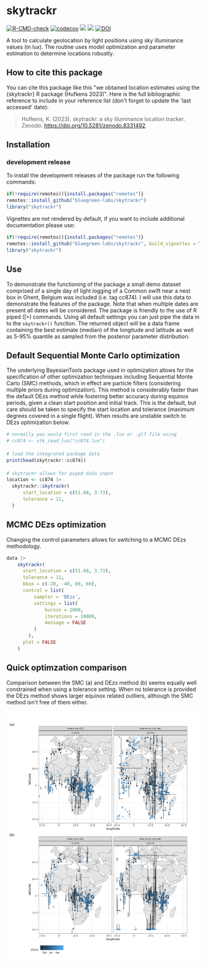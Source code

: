 # skytrackr

[![R-CMD-check](https://github.com/bluegreen-labs/skytrackr/workflows/R-CMD-check/badge.svg)](https://github.com/bluegreen-labs/skytrackr/actions)
[![codecov](https://codecov.io/gh/bluegreen-labs/skytrackr/branch/main/graph/badge.svg)](https://app.codecov.io/gh/bluegreen-labs/skytrackr)
![](https://cranlogs.r-pkg.org/badges/grand-total/skytrackr) 
![](https://www.r-pkg.org/badges/version/skytrackr)
[![DOI](https://zenodo.org/badge/DOI/10.5281/zenodo.8331492.svg)](https://doi.org/10.5281/zenodo.8331492)

A tool to calculate geolocation by light positions using sky illuminance values (in lux). The
 routine uses model optimization and parameter estimation to determine locations robustly.

## How to cite this package

You can cite this package like this "we obtained location estimates using the 
{skytrackr} R package (Hufkens 2023)". Here is the full
bibliographic reference to include in your reference list (don't forget
to update the 'last accessed' date):

> Hufkens, K. (2023). skytrackr: a sky illuminance location tracker. Zenodo. <https://doi.org/10.5281/zenodo.8331492>.

## Installation

### development release

To install the development releases of the package run the following
commands:

``` r
if(!require(remotes)){install.packages("remotes")}
remotes::install_github("bluegreen-labs/skytrackr")
library("skytrackr")
```

Vignettes are not rendered by default, if you want to include additional
documentation please use:

``` r
if(!require(remotes)){install.packages("remotes")}
remotes::install_github("bluegreen-labs/skytrackr", build_vignettes = TRUE)
library("skytrackr")
```

## Use

To demonstrate the functioning of the package a small demo dataset comprised of a single day of light logging of a Common swift near a nest box in Ghent, Belgium was included (i.e. tag cc874). I will use this data to demonstrate the features of the package. Note that when multiple dates are present all dates will be considered. The package is friendly to the use of R piped (|>) commands. Using all default settings you can just pipe the data in to the `skytrackr()` function. The returned object will be a data frame containing the best estimate (median) of the longitude and latitude as well as 5-95% quantile as sampled from the posterior parameter distribution.

## Default Sequential Monte Carlo optimization

The underlying BayesianTools package used in optimization allows for the specification of other optimization techniques including Sequential Monte Carlo (SMC) methods, which in effect are particle filters (considering multiple priors during optimization). This method is considerably faster than the default DEzs method while fostering better accuracy during equinox periods, given a clean start position and initial track. This is the default, but care should be taken to specify the start location and tolerance (maximum degrees covered in a single flight). When results are unstable switch to DEzs optimization below.

```r
# normally you would first read in the .lux or .glf file using
# cc874 <- stk_read_lux("cc874.lux")

# load the integrated package data
print(head(skytrackr::cc874))

# skytrackr allows for piped data input
location <- cc874 |>
  skytrackr::skytrackr(
      start_location = c(51.08, 3.73),
      tolerance = 11,
  )
```

## MCMC DEzs optimization

Changing the control parameters allows for switching to a MCMC DEzs methodology.

```r
data |>
    skytrackr(
      start_location = c(51.08, 3.73),
      tolerance = 11,
      bbox = c(-20, -40, 60, 60),
      control = list(
          sampler = 'DEzs',
          settings = list(
              burnin = 2000,
              iterations = 10000,
              message = FALSE
          )
        ),
      plot = FALSE
    )
```

## Quick optimzation comparison

Comparison between the SMC (a) and DEzs method (b) seems equally well constrained when using a tolerance setting. When no tolerance is provided the DEzs method shows larger equinox related outliers, although the SMC method isn't free of them either.

![](https://raw.githubusercontent.com/bluegreen-labs/skytrackr/main/smc_dezs_comparison.png)

